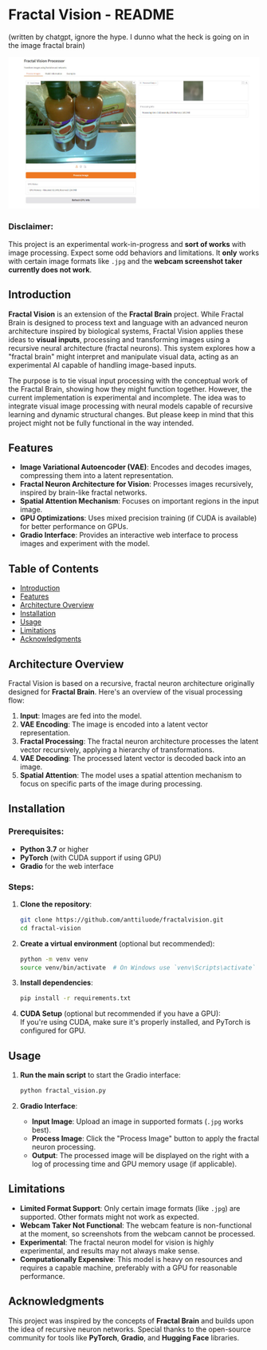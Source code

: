 # Fractal Vision - README

(written by chatgpt, ignore the hype. I dunno what the heck is going on in the image fractal brain)

![Fractal Vision Screenshot](images/screenshot.jpg)

### **Disclaimer**:  
This project is an experimental work-in-progress and **sort of works** with image processing. Expect some odd behaviors and limitations. It **only** works with certain image formats like `.jpg` and the **webcam screenshot taker currently does not work**.

## Introduction  
**Fractal Vision** is an extension of the **Fractal Brain** project. While Fractal Brain is designed to process text and language with an advanced neuron architecture inspired by biological systems, Fractal Vision applies these ideas to **visual inputs**, processing and transforming images using a recursive neural architecture (fractal neurons). This system explores how a "fractal brain" might interpret and manipulate visual data, acting as an experimental AI capable of handling image-based inputs.

The purpose is to tie visual input processing with the conceptual work of the Fractal Brain, showing how they might function together. However, the current implementation is experimental and incomplete. The idea was to integrate visual image processing with neural models capable of recursive learning and dynamic structural changes. But please keep in mind that this project might not be fully functional in the way intended.

## Features  
- **Image Variational Autoencoder (VAE)**: Encodes and decodes images, compressing them into a latent representation.
- **Fractal Neuron Architecture for Vision**: Processes images recursively, inspired by brain-like fractal networks.
- **Spatial Attention Mechanism**: Focuses on important regions in the input image.
- **GPU Optimizations**: Uses mixed precision training (if CUDA is available) for better performance on GPUs.
- **Gradio Interface**: Provides an interactive web interface to process images and experiment with the model.

## Table of Contents  
- [Introduction](#introduction)  
- [Features](#features)  
- [Architecture Overview](#architecture-overview)  
- [Installation](#installation)  
- [Usage](#usage)  
- [Limitations](#limitations)  
- [Acknowledgments](#acknowledgments)

## Architecture Overview  
Fractal Vision is based on a recursive, fractal neuron architecture originally designed for **Fractal Brain**. Here's an overview of the visual processing flow:
1. **Input**: Images are fed into the model.
2. **VAE Encoding**: The image is encoded into a latent vector representation.
3. **Fractal Processing**: The fractal neuron architecture processes the latent vector recursively, applying a hierarchy of transformations.
4. **VAE Decoding**: The processed latent vector is decoded back into an image.
5. **Spatial Attention**: The model uses a spatial attention mechanism to focus on specific parts of the image during processing.

## Installation  
### Prerequisites:  
- **Python 3.7** or higher  
- **PyTorch** (with CUDA support if using GPU)  
- **Gradio** for the web interface  

### Steps:  
1. **Clone the repository**:  
    ```bash
    git clone https://github.com/anttiluode/fractalvision.git
    cd fractal-vision
    ```

2. **Create a virtual environment** (optional but recommended):  
    ```bash
    python -m venv venv
    source venv/bin/activate  # On Windows use `venv\Scripts\activate`
    ```

3. **Install dependencies**:  
    ```bash
    pip install -r requirements.txt
    ```

4. **CUDA Setup** (optional but recommended if you have a GPU):  
    If you're using CUDA, make sure it's properly installed, and PyTorch is configured for GPU.  

## Usage  
1. **Run the main script** to start the Gradio interface:  
    ```bash
    python fractal_vision.py
    ```

2. **Gradio Interface**:  
    - **Input Image**: Upload an image in supported formats (`.jpg` works best).  
    - **Process Image**: Click the "Process Image" button to apply the fractal neuron processing.  
    - **Output**: The processed image will be displayed on the right with a log of processing time and GPU memory usage (if applicable).

## Limitations  
- **Limited Format Support**: Only certain image formats (like `.jpg`) are supported. Other formats might not work as expected.
- **Webcam Taker Not Functional**: The webcam feature is non-functional at the moment, so screenshots from the webcam cannot be processed.
- **Experimental**: The fractal neuron model for vision is highly experimental, and results may not always make sense.
- **Computationally Expensive**: This model is heavy on resources and requires a capable machine, preferably with a GPU for reasonable performance.

## Acknowledgments  
This project was inspired by the concepts of **Fractal Brain** and builds upon the idea of recursive neuron networks. Special thanks to the open-source community for tools like **PyTorch**, **Gradio**, and **Hugging Face** libraries.
